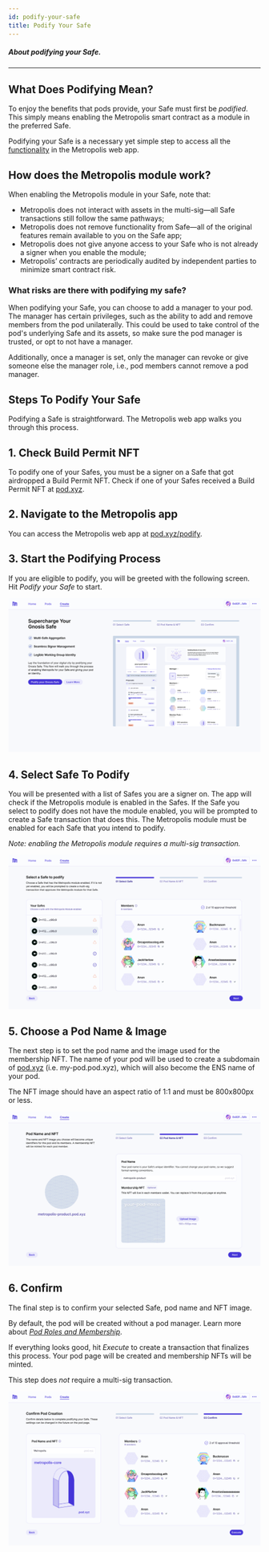 ```yaml
---
id: podify-your-safe
title: Podify Your Safe
---
```


##### About podifying your Safe.

---

## What Does Podifying Mean?

To enjoy the benefits that pods provide, your Safe must first be *podified*. This simply means enabling the Metropolis smart contract as a module in the preferred Safe. 

Podifying your Safe is a necessary yet simple step to access all the [functionality](pod-basics/02-pod-benefits.md) in the Metropolis web app.

## How does the Metropolis module work?

When enabling the Metropolis module in your Safe, note that:

- Metropolis does not interact with assets in the multi-sig—all Safe transactions still follow the same pathways;
- Metropolis does not remove functionality from Safe—all of the original features remain available to you on the Safe app;
- Metropolis does not give anyone access to your Safe who is not already a signer when you enable the module;
- Metropolis’ contracts are periodically audited by independent parties to minimize smart contract risk.

### What risks are there with podifying my safe?

When podifying your Safe, you can choose to add a manager to your pod. The manager has certain privileges, such as the ability to add and remove members from the pod unilaterally. This could be used to take control of the pod's underlying Safe and its assets, so make sure the pod manager is trusted, or opt to not have a manager.

Additionally, once a manager is set, only the manager can revoke or give someone else the manager role, i.e., pod members cannot remove a pod manager.

## Steps To Podify Your Safe

Podifying a Safe is straightforward. The Metropolis web app walks you through this process.

## 1. Check Build Permit NFT[](https://docs.orcaprotocol.org/docs/getting-started-pods/creating-pods#1-navigate-to-orca-app)

To podify one of your Safes, you must be a signer on a Safe that got airdropped a Build Permit NFT. Check if one of your Safes received a Build Permit NFT at [pod.xyz](http://pod.xyz/). 

## 2. Navigate to the Metropolis app[](https://docs.orcaprotocol.org/docs/getting-started-pods/creating-pods#1-navigate-to-orca-app)

You can access the Metropolis web app at [pod.xyz/podify](https://pod.xyz/podify-safe). 

## 3. Start the Podifying Process[](https://docs.orcaprotocol.org/docs/getting-started-pods/creating-pods#1-navigate-to-orca-app)

If you are eligible to podify, you will be greeted with the following screen. Hit *Podify your Safe* to start.

![Podify Safe](./img/PodifySafe0.png)

## 4. Select Safe To Podify[](https://docs.orcaprotocol.org/docs/getting-started-pods/creating-pods#1-navigate-to-orca-app)

You will be presented with a list of Safes you are a signer on. The app will check if the Metropolis module is enabled in the Safes. If the Safe you select to podify does not have the module enabled, you will be prompted to create a Safe transaction that does this. The Metropolis module must be enabled for each Safe that you intend to podify.

*Note: enabling the Metropolis module requires a multi-sig transaction.*

![Podify Safe](./img/PodifySafe1.png)

## 5. Choose a Pod Name & Image[](https://docs.orcaprotocol.org/docs/getting-started-pods/creating-pods#1-navigate-to-orca-app)

The next step is to set the pod name and the image used for the membership NFT. The name of your pod will be used to create a subdomain of [pod.xyz](http://pod.xyz) (i.e. my-pod.pod.xyz), which will also become the ENS name of your pod.

The NFT image should have an aspect ratio of 1:1 and must be 800x800px or less.

![Podify Safe](./img/PodifySafe2.png)

## 6. Confirm[](https://docs.orcaprotocol.org/docs/getting-started-pods/creating-pods#1-navigate-to-orca-app)

The final step is to confirm your selected Safe, pod name and NFT image. 

By default, the pod will be created without a pod manager. Learn more about [*Pod Roles and Membership*](pod-basics/03-pod-roles-membership.md).

If everything looks good, hit *Execute* to create a transaction that finalizes this process. Your pod page will be created and membership NFTs will be minted.

This step does *not* require a multi-sig transaction.

![Podify Safe](./img/PodifySafe3.png)